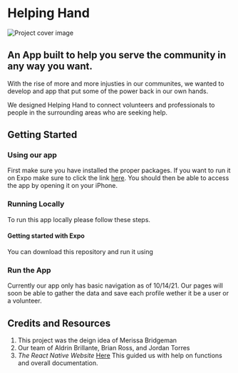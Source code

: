# Helping Hand
![Project cover image](https://i.postimg.cc/htgLYsy8/Helping-Hand-logos.jpg)
## An App built to help you serve the community in any way you want.

With the rise of more and more injusties in our communites, we wanted to develop and app that put some of the power back in our own hands.

We designed Helping Hand to connect volunteers and professionals to people in the surrounding areas who are seeking help.

## Getting Started

### Using our app
First make sure you have installed the proper packages. If you want to run it on Expo make sure to click the link [here](https://docs.expo.dev/). You should then be able to access the app by opening it on your iPhone.

### Running Locally
To run this app locally please follow these steps.

#### Getting started with Expo
You can download this repository and run it using

### Run the App
Currently our app only has basic navigation as of 10/14/21. Our pages will soon be able to gather the data and save each profile wether it be a user or a volunteer.

## Credits and Resources
1. This project was the deign idea of Merissa Bridgeman 
2. Our team of Aldrin Brillante, Brian Ross, and Jordan Torres
3. *The React Native Website* [Here](https://reactnative.dev/) This guided us with help on functions and overall documentation.
